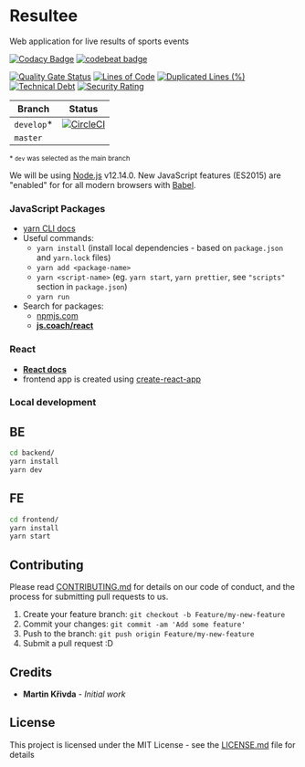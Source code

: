 # Resultee

Web application for live results of sports events

[![Codacy Badge](https://api.codacy.com/project/badge/Grade/3a8182651a8043d0bb5f75b55ea81448)](https://www.codacy.com?utm_source=github.com&utm_medium=referral&utm_content=martinkrivda/resultee&utm_campaign=Badge_Grade)
[![codebeat badge](https://codebeat.co/badges/416dd1d8-7593-4c1c-bada-47f9169ec98c)](https://codebeat.co/projects/github-com-martinkrivda-resultee-develop)

[![Quality Gate Status](https://sonarcloud.io/api/project_badges/measure?project=martinkrivda_resultee&metric=alert_status)](https://sonarcloud.io/dashboard?id=martinkrivda_resultee)
[![Lines of Code](https://sonarcloud.io/api/project_badges/measure?project=martinkrivda_resultee&metric=ncloc)](https://sonarcloud.io/dashboard?id=martinkrivda_resultee)
[![Duplicated Lines (%)](https://sonarcloud.io/api/project_badges/measure?project=martinkrivda_resultee&metric=duplicated_lines_density)](https://sonarcloud.io/dashboard?id=martinkrivda_resultee)
[![Technical Debt](https://sonarcloud.io/api/project_badges/measure?project=martinkrivda_resultee&metric=sqale_index)](https://sonarcloud.io/dashboard?id=martinkrivda_resultee)
[![Security Rating](https://sonarcloud.io/api/project_badges/measure?project=martinkrivda_resultee&metric=security_rating)](https://sonarcloud.io/dashboard?id=martinkrivda_resultee)

| Branch      | Status                                                                                                                                              |
| ----------- | --------------------------------------------------------------------------------------------------------------------------------------------------- |
| `develop`\* | [![CircleCI](https://circleci.com/gh/martinkrivda/resultee/tree/develop.svg?style=svg)](https://circleci.com/gh/martinkrivda/resultee/tree/develop) |
| `master`    |                                                                                                                                                     |

<sub>\* `dev` was selected as the main branch</sub>

We will be using [Node.js](https://nodejs.org/) v12.14.0.
New JavaScript features (ES2015) are "enabled" for for all modern browsers with [Babel](https://babeljs.io/).

### JavaScript Packages

- [yarn CLI docs](https://yarnpkg.com/en/docs/cli/)
- Useful commands:
  - `yarn install` (install local dependencies - based on `package.json` and `yarn.lock` files)
  - `yarn add <package-name>`
  - `yarn <script-name>` (eg. `yarn start`, `yarn prettier`, see `"scripts"` section in `package.json`)
  - `yarn run`
- Search for packages:
  - [npmjs.com](https://www.npmjs.com/)
  - **[js.coach/react](https://js.coach/react)**

### React

- **[React docs](https://reactjs.org/docs/getting-started.html)**
- frontend app is created using [create-react-app](https://create-react-app.dev/)

### Local development

## BE

```bash
cd backend/
yarn install
yarn dev
```

## FE

```bash
cd frontend/
yarn install
yarn start
```

## Contributing

Please read [CONTRIBUTING.md](https://gist.github.com/PurpleBooth/b24679402957c63ec426) for details on our code of conduct, and the process for submitting pull requests to us.

1. Create your feature branch: `git checkout -b Feature/my-new-feature`
2. Commit your changes: `git commit -am 'Add some feature'`
3. Push to the branch: `git push origin Feature/my-new-feature`
4. Submit a pull request :D

## Credits

* **Martin Křivda** - *Initial work*

## License

This project is licensed under the MIT License - see the [LICENSE.md](LICENSE.md) file for details
